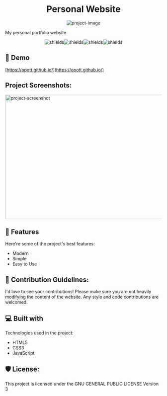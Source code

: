 <h1 align="center" id="title">Personal Website</h1>

<p align="center"><img src="https://socialify.git.ci/opott/opott.github.io/image?description=1&amp;font=Raleway&amp;forks=1&amp;issues=1&amp;language=1&amp;name=1&amp;owner=1&amp;pattern=Circuit%20Board&amp;pulls=1&amp;stargazers=1&amp;theme=Dark" alt="project-image"></p>

<p id="description">My personal portfolio website.</p>

<p align="center"><img src="https://img.shields.io/github/deployments/opott/opott.github.io/github-pages?style=for-the-badge&amp;label=deployment" alt="shields"><img src="https://img.shields.io/github/commit-activity/m/opott/opott.github.io?style=for-the-badge" alt="shields"><img src="https://img.shields.io/badge/HTML5-white?style=for-the-badge&amp;logo=html5&amp;logoColor=white&amp;color=grey" alt="shields"><img src="https://img.shields.io/badge/CSS3-white?style=for-the-badge&amp;logo=css3&amp;logoColor=white&amp;color=grey" alt="shields"></p>

<h2>🚀 Demo</h2>

[https://opott.github.io/](https://opott.github.io/)

<h2>Project Screenshots:</h2>

<img src="https://cloud-nzeaqnccf-hack-club-bot.vercel.app/0image.png" alt="project-screenshot" width="1000" height="400/">

  
  
<h2>🧐 Features</h2>

Here're some of the project's best features:

*   Modern
*   Simple
*   Easy to Use

<h2>🍰 Contribution Guidelines:</h2>

I'd love to see your contributions! Please make sure you are not heavily modifying the content of the website. Any style and code contributions are welcomed.

  
  
<h2>💻 Built with</h2>

Technologies used in the project:

*   HTML5
*   CSS3
*   JavaScript

<h2>🛡️ License:</h2>

This project is licensed under the GNU GENERAL PUBLIC LICENSE Version 3
